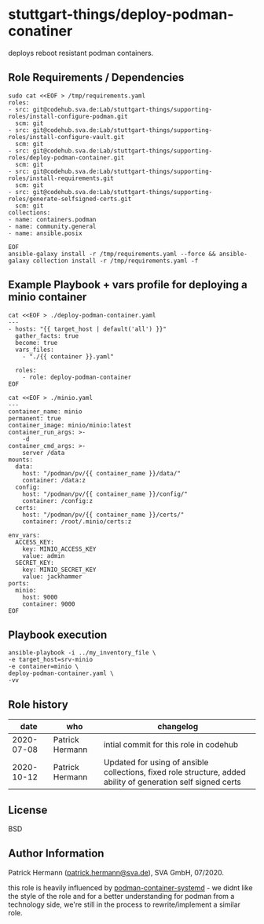 stuttgart-things/deploy-podman-conatiner
=======================

deploys reboot resistant podman containers.

Role Requirements / Dependencies
--------------------------------

```
sudo cat <<EOF > /tmp/requirements.yaml
roles:
- src: git@codehub.sva.de:Lab/stuttgart-things/supporting-roles/install-configure-podman.git
  scm: git
- src: git@codehub.sva.de:Lab/stuttgart-things/supporting-roles/install-configure-vault.git
  scm: git
- src: git@codehub.sva.de:Lab/stuttgart-things/supporting-roles/deploy-podman-container.git
  scm: git
- src: git@codehub.sva.de:Lab/stuttgart-things/supporting-roles/install-requirements.git
  scm: git
- src: git@codehub.sva.de:Lab/stuttgart-things/supporting-roles/generate-selfsigned-certs.git
  scm: git
collections:
- name: containers.podman
- name: community.general 
- name: ansible.posix

EOF
ansible-galaxy install -r /tmp/requirements.yaml --force && ansible-galaxy collection install -r /tmp/requirements.yaml -f
```

Example Playbook + vars profile for deploying a minio container 
---------------------------------------------------------------

```
cat <<EOF > ./deploy-podman-container.yaml
---
- hosts: "{{ target_host | default('all') }}"
  gather_facts: true
  become: true
  vars_files:
    - "./{{ container }}.yaml"

  roles:
    - role: deploy-podman-container
EOF

cat <<EOF > ./minio.yaml
---
container_name: minio
permanent: true
container_image: minio/minio:latest
container_run_args: >-
    -d
container_cmd_args: >-
    server /data
mounts:
  data:
    host: "/podman/pv/{{ container_name }}/data/"  
    container: /data:z
  config:
    host: "/podman/pv/{{ container_name }}/config/"
    container: /config:z
  certs:
    host: "/podman/pv/{{ container_name }}/certs/"
    container: /root/.minio/certs:z

env_vars:
  ACCESS_KEY:
    key: MINIO_ACCESS_KEY
    value: admin
  SECRET_KEY:
    key: MINIO_SECRET_KEY
    value: jackhammer
ports:
  minio:
    host: 9000
    container: 9000
EOF
```

Playbook execution
---------------------------------------------------------------
```
ansible-playbook -i ../my_inventory_file \
-e target_host=srv-minio
-e container=minio \
deploy-podman-container.yaml \
-vv
```

Role history
----------------
| date  | who | changelog |
|---|---|---|
|2020-07-08  | Patrick Hermann | intial commit for this role in codehub
|2020-10-12   | Patrick Hermann | Updated for using of ansible collections, fixed role structure, added ability of generation self signed certs

License
-------

BSD

Author Information
------------------

Patrick Hermann (patrick.hermann@sva.de), SVA GmbH, 07/2020.

this role is heavily influenced by [podman-container-systemd](https://github.com/ikke-t/podman-container-systemd) - we didnt like the style of the role and for a better understanding for podman from a technology side, we're still in the process to rewrite/implement a similar role. 
